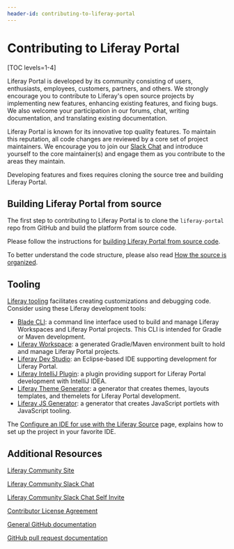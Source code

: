 ```yaml
---
header-id: contributing-to-liferay-portal
---
```


# Contributing to Liferay Portal

[TOC levels=1-4]

Liferay Portal is developed by its community consisting of users, enthusiasts,
employees, customers, partners, and others. We strongly encourage you to
contribute to Liferay's open source projects by implementing new features,
enhancing existing features, and fixing bugs. We also welcome your participation
in our forums, chat, writing documentation, and translating existing
documentation.

Liferay Portal is known for its innovative top quality features. To maintain
this reputation, all code changes are reviewed by a core set of project
maintainers. We encourage you to join our
[Slack Chat](https://communitychat.liferay.com/)
and introduce yourself to the core maintainer(s) and engage them as you
contribute to the areas they maintain.

Developing features and fixes requires cloning the source tree and building
Liferay Portal. 

## Building Liferay Portal from source

The first step to contributing to Liferay Portal is to clone the
`liferay-portal` repo from GitHub and build the platform from source code.

Please follow the instructions for
[building Liferay Portal from source code](https://portal.liferay.dev/participate/fix-a-bug/building-liferay-source). 

To better understand the code structure, please also read
[How the source is organized](https://portal.liferay.dev/participate/fix-a-bug/how-the-source-is-organized).

## Tooling

[Liferay tooling](/docs/7-2/reference/-/knowledge_base/r/tooling)
facilitates creating customizations and debugging code.
Consider using these Liferay development tools:

-   [Blade CLI](/docs/7-2/reference/-/knowledge_base/r/blade-cli): 
    a command line interface used to build and manage Liferay Workspaces and
    Liferay Portal projects. This CLI is intended for Gradle or Maven 
    development.
-   [Liferay Workspace](/docs/7-2/reference/-/knowledge_base/r/liferay-workspace):
    a generated Gradle/Maven environment built to hold and manage Liferay Portal
    projects.
-   [Liferay Dev Studio](/docs/7-2/reference/-/knowledge_base/r/liferay-dev-studio):
    an Eclipse-based IDE supporting development for Liferay Portal.
-   [Liferay IntelliJ Plugin](/docs/7-2/reference/-/knowledge_base/r/intellij):
    a plugin providing support for Liferay Portal development with IntelliJ 
    IDEA.
-   [Liferay Theme Generator](/docs/7-2/reference/-/knowledge_base/r/theme-generator):
    a generator that creates themes, layouts templates, and themelets for 
    Liferay Portal development.
-   [Liferay JS Generator](/docs/7-2/reference/-/knowledge_base/r/js-generator):
    a generator that creates JavaScript portlets with JavaScript tooling.

The
[Configure an IDE for use with the Liferay Source](https://portal.liferay.dev/participate/fix-a-bug/ide-support)
page, explains how to set up the project in your favorite IDE. 

## Additional Resources

[Liferay Community Site](https://liferay.dev)

[Liferay Community Slack Chat](https://liferay-community.slack.com/)

[Liferay Community Slack Chat Self Invite](https://liferay.dev/chat)

[Contributor License Agreement](https://www.liferay.com/legal/contributors-agreement)

[General GitHub documentation](http://help.github.com/)

[GitHub pull request documentation](http://help.github.com/send-pull-requests/)
